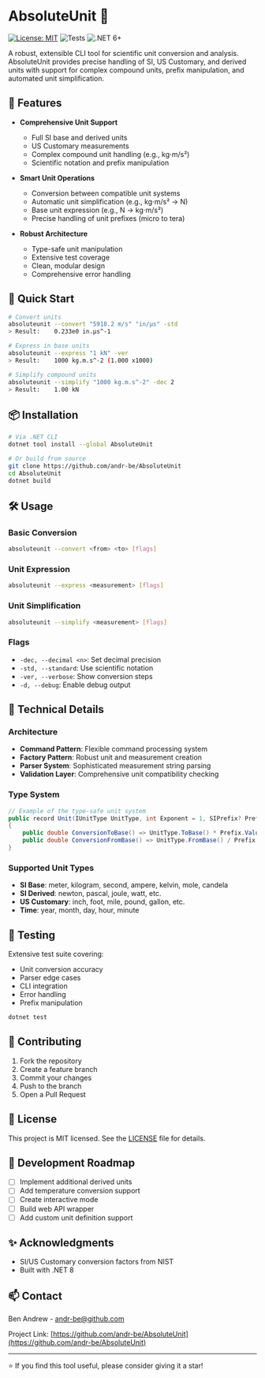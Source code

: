 # AbsoluteUnit 📏
[![License: MIT](https://img.shields.io/badge/License-MIT-yellow.svg)](https://opensource.org/licenses/MIT)
![Tests](https://img.shields.io/badge/tests-passing-brightgreen)
![.NET 6+](https://img.shields.io/badge/.NET-6%2B-blue)

A robust, extensible CLI tool for scientific unit conversion and analysis. AbsoluteUnit provides precise handling of SI, US Customary, and derived units with support for complex compound units, prefix manipulation, and automated unit simplification.

## 🌟 Features

- **Comprehensive Unit Support**
  - Full SI base and derived units
  - US Customary measurements
  - Complex compound unit handling (e.g., kg⋅m/s²)
  - Scientific notation and prefix manipulation

- **Smart Unit Operations**
  - Conversion between compatible unit systems
  - Automatic unit simplification (e.g., kg⋅m/s² → N)
  - Base unit expression (e.g., N → kg⋅m/s²)
  - Precise handling of unit prefixes (micro to tera)

- **Robust Architecture**
  - Type-safe unit manipulation
  - Extensive test coverage
  - Clean, modular design
  - Comprehensive error handling

## 🚀 Quick Start

```bash
# Convert units
absoluteunit --convert "5918.2 m/s" "in/µs" -std
> Result:    0.233e0 in.µs^-1

# Express in base units
absoluteunit --express "1 kN" -ver
> Result:    1000 kg.m.s^-2 (1.000 x1000)

# Simplify compound units
absoluteunit --simplify "1000 kg.m.s^-2" -dec 2
> Result:    1.00 kN
```

## 📦 Installation

```bash
# Via .NET CLI
dotnet tool install --global AbsoluteUnit

# Or build from source
git clone https://github.com/andr-be/AbsoluteUnit
cd AbsoluteUnit
dotnet build
```

## 🛠️ Usage

### Basic Conversion
```bash
absoluteunit --convert <from> <to> [flags]
```

### Unit Expression
```bash
absoluteunit --express <measurement> [flags]
```

### Unit Simplification
```bash
absoluteunit --simplify <measurement> [flags]
```

### Flags
- `-dec, --decimal <n>`: Set decimal precision
- `-std, --standard`: Use scientific notation
- `-ver, --verbose`: Show conversion steps
- `-d, --debug`: Enable debug output

## 🔧 Technical Details

### Architecture
- **Command Pattern**: Flexible command processing system
- **Factory Pattern**: Robust unit and measurement creation
- **Parser System**: Sophisticated measurement string parsing
- **Validation Layer**: Comprehensive unit compatibility checking

### Type System
```csharp
// Example of the type-safe unit system
public record Unit(IUnitType UnitType, int Exponent = 1, SIPrefix? Prefix = null)
{
    public double ConversionToBase() => UnitType.ToBase() * Prefix.Value;
    public double ConversionFromBase() => UnitType.FromBase() / Prefix.Value;
}
```

### Supported Unit Types
- **SI Base**: meter, kilogram, second, ampere, kelvin, mole, candela
- **SI Derived**: newton, pascal, joule, watt, etc.
- **US Customary**: inch, foot, mile, pound, gallon, etc.
- **Time**: year, month, day, hour, minute

## 🧪 Testing

Extensive test suite covering:
- Unit conversion accuracy
- Parser edge cases
- CLI integration
- Error handling
- Prefix manipulation

```bash
dotnet test
```

## 🤝 Contributing

1. Fork the repository
2. Create a feature branch
3. Commit your changes
4. Push to the branch
5. Open a Pull Request

## 📝 License

This project is MIT licensed. See the [LICENSE](LICENSE) file for details.

## 🔨 Development Roadmap

- [ ] Implement additional derived units
- [ ] Add temperature conversion support
- [ ] Create interactive mode
- [ ] Build web API wrapper
- [ ] Add custom unit definition support

## ✨ Acknowledgments

- SI/US Customary conversion factors from NIST
- Built with .NET 8

## 📫 Contact

Ben Andrew - [andr-be@github.com](mailto:andr-be@github.com)

Project Link: [https://github.com/andr-be/AbsoluteUnit](https://github.com/andr-be/AbsoluteUnit)

---
⭐ If you find this tool useful, please consider giving it a star!
